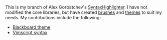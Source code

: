 This is my branch of Alex Gorbatchev's [SyntaxHighlighter][project]. I have not modified the core libraries, but have created [brushes][brushes] and [themes][themes] to suit my needs. My contributions include the following:

* [Blackboard theme][blackboard]
* [Vimscript syntax][vimscript]


[project]: http://alexgorbatchev.com/wiki/SyntaxHighlighter
[brushes]: http://alexgorbatchev.com/wiki/SyntaxHighlighter:Brushes
[themes]: http://alexgorbatchev.com/wiki/SyntaxHighlighter:Themes
[blackboard]: http://github.com/nelstrom/SyntaxHighlighter/blob/master/styles/shThemeBlackboard.js
[vimscript]: http://github.com/nelstrom/SyntaxHighlighter/blob/master/scripts/shBrushVimscript.js
